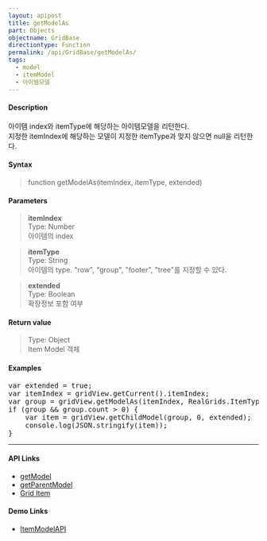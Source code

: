 ```yaml
---
layout: apipost
title: getModelAs
part: Objects
objectname: GridBase
directiontype: Function
permalink: /api/GridBase/getModelAs/
tags:
  - model
  - itemModel
  - 아이템모델
---
```



#### Description

 아이템 index와 itemType에 해당하는 아이템모델을 리턴한다.   
 지정한 itemIndex에 해당하는 모델이 지정한 itemType과 맞지 않으면 null을 리턴한다.  

#### Syntax

> function getModelAs(itemIndex, itemType, extended)  

#### Parameters

> **itemIndex**  
> Type: Number  
> 아이템의 index  

> **itemType**  
> Type: String  
> 아이템의 type. "row", "group", "footer", "tree"를 지정할 수 있다.  

> **extended**  
> Type: Boolean  
> 확장정보 포함 여부  

#### Return value

> Type: Object  
> Item Model 객체  

#### Examples 

<pre class="prettyprint">
var extended = true;
var itemIndex = gridView.getCurrent().itemIndex;
var group = gridView.getModelAs(itemIndex, RealGrids.ItemType.GROUP);
if (group && group.count > 0) {
    var item = gridView.getChildModel(group, 0, extended);
    console.log(JSON.stringify(item));
}
</pre>

---

#### API Links
* [getModel](/api/GridBase/getModel)
* [getParentModel](/api/GridBase/getParentModel)  
* [Grid Item](/api/features/Grid%20Item/)  

#### Demo Links

* [ItemModelAPI](http://demo.realgrid.com/RowGroup/ItemModelApi)